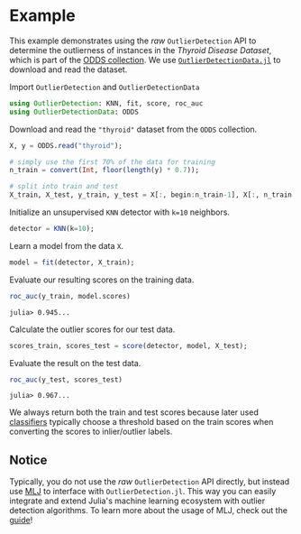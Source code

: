 # Example

This example demonstrates using the *raw* `OutlierDetection` API to determine the outlierness of instances in the *Thyroid Disease Dataset*, which is part of the [ODDS collection](http://odds.cs.stonybrook.edu/). We use [`OutlierDetectionData.jl`](https://github.com/davnn/OutlierDetectionData.jl) to download and read the dataset.

Import `OutlierDetection` and `OutlierDetectionData`

```julia
using OutlierDetection: KNN, fit, score, roc_auc
using OutlierDetectionData: ODDS
```

Download and read the `"thyroid"` dataset from the `ODDS` collection.

```julia
X, y = ODDS.read("thyroid");

# simply use the first 70% of the data for training
n_train = convert(Int, floor(length(y) * 0.7));

# split into train and test
X_train, X_test, y_train, y_test = X[:, begin:n_train-1], X[:, n_train:end], y[begin:n_train-1], y[n_train:end];
```

Initialize an unsupervised `KNN` detector with `k=10` neighbors.

```julia
detector = KNN(k=10);
```

Learn a model from the data `X`.

```julia
model = fit(detector, X_train);
```

Evaluate our resulting scores on the training data.

```julia
roc_auc(y_train, model.scores)
```

    julia> 0.945...

Calculate the outlier scores for our test data.

```julia
scores_train, scores_test = score(detector, model, X_test);
```

Evaluate the result on the test data.

```julia
roc_auc(y_test, scores_test)
```

    julia> 0.967...

We always return both the train and test scores because later used [classifiers](../../API/base/#OutlierDetection.Classifier) typically choose a threshold based on the train scores when converting the scores to inlier/outlier labels.

## Notice

Typically, you do not use the *raw* `OutlierDetection` API directly, but instead use [MLJ](https://github.com/alan-turing-institute/MLJ.jl) to interface with `OutlierDetection.jl`. This way you can easily integrate and extend Julia's machine learning ecosystem with outlier detection algorithms. To learn more about the usage of MLJ, check out the [guide](../../documentation/guide/)!
